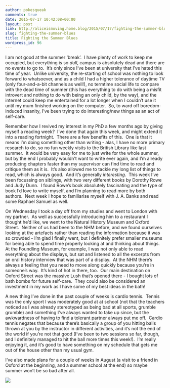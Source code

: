```yaml
---
author: pokesqueak
comments: true
date: 2015-07-17 10:42:08+00:00
layout: post
link: http://aliceismoving.home.blog/2015/07/17/fighting-the-summer-blues/
slug: fighting-the-summer-blues
title: Fighting the Summer Blues
wordpress_id: 96
---
```


I am not good at the summer ‘break’.  I have plenty of work to keep me occupied, but everything is so _dull_, campus is absolutely dead and there are no events to go to.  It’s only since I’ve been at university that I’ve hated this time of year.  Unlike university, the re-starting of school was nothing to look forward to whatsoever, and as a child I had a higher tolerance of daytime TV (only four-and-a-bit channels as well!), no termtime social life to compare with the dead time of summer (this has everything to do with being a misfit introvert and nothing to do with being an only child, by the way), and the internet could keep me entertained for a lot longer when I couldn’t use it until my mum finished working on the computer.  So, to ward off boredom-induced insanity, I’ve been trying to do interesting/new things as an act of self-care.

Remember how I revived my interest in my PhD a few months ago by giving myself a reading week?  I’ve done that again this week, and might extend it into a reading fortnight.  There are a few benefits of this.  One is that it means I’m doing something other than writing - alas, I have no more primary research to do, so no fun weekly visits to the British Library like last summer.  It would be very easy for me to just write for the whole summer, but by the end I probably wouldn’t want to write ever again, and I’m already producing chapters faster than my supervisor can find time to read and critique them as it is.  It’s also allowed me to tackle my long list of things to read, which is always good.  And it’s generally _interesting_.  This week I’ve been focussing on siblings, with two very different books by Dorothy Rowe and Judy Dunn.  I found Rowe’s book absolutely fascinating and the type of book I’d love to write myself, and I’m planning to read more by both authors.  Next week I hope to familiarise myself with J. A. Banks and read some Raphael Samuel as well.

On Wednesday I took a day off from my studies and went to London with my partner.  As well as successfully introducing him to a restaurant I thought he’d like, we went to the Natural History Museum and Oxford Street.  Neither of us had been to the NHM before, and we found ourselves looking at the artefacts rather than reading the information because it was so crowded - I’m glad I finally went, but I definitely prefer smaller museums for being able to spend time properly looking at and thinking about things.  At the Foundling Museum, for example, I was not only able to read everything about the displays, but sat and listened to all the excerpts from an oral history interview that was part of a display.  At the NHM there’s always a feeling that you need to move along quickly because you’re in someone’s way.  It’s kind of hot in there, too.  Our main destination on Oxford Street was the massive Lush that’s opened there - I bought lots of bath bombs for future self-care.  They could also be considered an investment in my work as I have some of my best ideas in the bath!

A new thing I’ve done in the past couple of weeks is cardio tennis.  Tennis was the only sport I was moderately good at at school (not that the teachers noticed as I was already stereotyped as being bad at all sports, grumble grumble) and something I’ve always wanted to take up since, but the awkwardness of having to find a tolerant partner always put me off.  Cardio tennis negates that because there’s basically a group of you hitting balls thrown at you by the instructor in different activities, and it’s not the end of the world if you’re not that good (I’ve been to two sessions so far, though, and I definitely managed to hit the ball more times this week!).  I’m really enjoying it, and it’s good to have something on my schedule that gets me out of the house other than my usual gym.    


I’ve also made plans for a couple of weeks in August (a visit to a friend in Oxford at the beginning, and a summer school at the end) so maybe summer won’t be so bad after all.

![](https://66.media.tumblr.com/56b447568ea39fbde29670fdf98b3fbe/tumblr_inline_nrmo86RWd11s70b7a_540.jpg)
